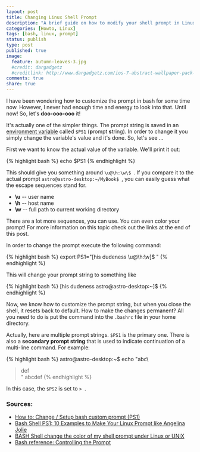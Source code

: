 ```yaml
---
layout: post
title: Changing Linux Shell Prompt
description: "A brief guide on how to modify your shell prompt in Linux."
categories: [Howto, Linux]
tags: [bash, linux, prompt]
status: publish
type: post
published: true
image:
  feature: autumn-leaves-3.jpg
  #credit: dargadgetz
  #creditlink: http://www.dargadgetz.com/ios-7-abstract-wallpaper-pack-for-iphone-5-and-ipod-touch-retina/
comments: true
share: true
---
```

I have been wondering how to customize the prompt in bash for some time now.
However, I never had enough time and energy to look into that. Until now!
So, let's **doo-ooo-ooo** it!

It's actually one of the simpler things. The prompt string is saved in an
[environment variable](http://en.wikipedia.org/wiki/Environment_variable)
called `$PS1` (**p**rompt **s**tring). In order to change it you simply change
the variable's value and it's done. So, let's see ...

First we want to know the actual value of the variable. We'll print it out:

{% highlight bash %}
echo $PS1
{% endhighlight %}

This should give you something around `\u@\h:\w\$ `. If you compare it to the
actual prompt `astro@astro-desktop:~/MyBook$ `, you can easily guess what the
escape sequences stand for.

* **\u** -- user name
* **\h** -- host name
* **\w** -- full path to current working directory

There are a lot more sequences, you can use. You can even color your prompt!
For more information on this topic check out the links at the end of this post.

In order to change the prompt execute the following command:

{% highlight bash %}
export PS1="[his dudeness \u@\h:\w]\$ "
{% endhighlight %}

This will change your prompt string to something like

{% highlight bash %}
[his dudeness astro@astro-desktop:~]$ 
{% endhighlight %}

Now, we know how to customize the prompt string, but when you close the shell,
it resets back to default. How to make the changes permanent? All you need to
do is put the command into the `.bashrc` file in your home directory.

Actually, here are multiple prompt strings. `$PS1` is the primary one. There
is also a **secondary prompt string** that is used to indicate continuation of
a multi-line command. For example:

{% highlight bash %}
astro@astro-desktop:~$ echo "abc\
> def\
> "
abcdef
{% endhighlight %}

In this case, the `$PS2` is set to `> `.

### Sources: ###
* [How to: Change / Setup bash custom prompt (PS1)](http://www.cyberciti.biz/tips/howto-linux-unix-bash-shell-setup-prompt.html)
* [Bash Shell PS1: 10 Examples to Make Your Linux Prompt like Angelina Jolie](http://www.thegeekstuff.com/2008/09/bash-shell-ps1-10-examples-to-make-your-linux-prompt-like-angelina-jolie/)
* [BASH Shell change the color of my shell prompt under Linux or UNIX](http://www.cyberciti.biz/faq/bash-shell-change-the-color-of-my-shell-prompt-under-linux-or-unix/)
* [Bash reference: Controlling the Prompt](http://www.gnu.org/software/bash/manual/bashref.html#Printing-a-Prompt)
